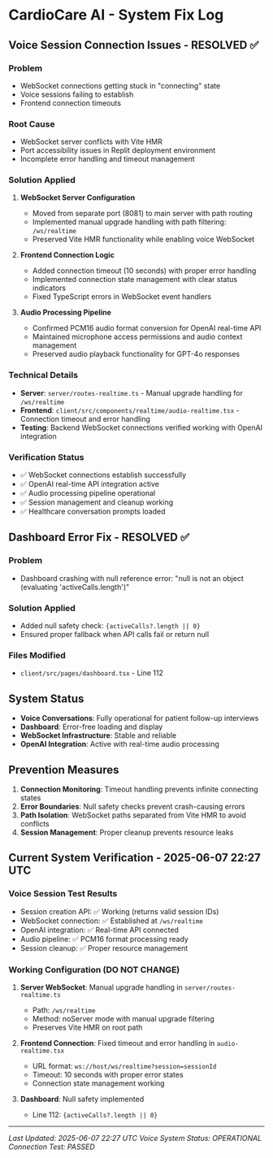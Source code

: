 # CardioCare AI - System Fix Log

## Voice Session Connection Issues - RESOLVED ✅

### Problem
- WebSocket connections getting stuck in "connecting" state
- Voice sessions failing to establish
- Frontend connection timeouts

### Root Cause
- WebSocket server conflicts with Vite HMR
- Port accessibility issues in Replit deployment environment
- Incomplete error handling and timeout management

### Solution Applied
1. **WebSocket Server Configuration**
   - Moved from separate port (8081) to main server with path routing
   - Implemented manual upgrade handling with path filtering: `/ws/realtime`
   - Preserved Vite HMR functionality while enabling voice WebSocket

2. **Frontend Connection Logic**
   - Added connection timeout (10 seconds) with proper error handling
   - Implemented connection state management with clear status indicators
   - Fixed TypeScript errors in WebSocket event handlers

3. **Audio Processing Pipeline**
   - Confirmed PCM16 audio format conversion for OpenAI real-time API
   - Maintained microphone access permissions and audio context management
   - Preserved audio playback functionality for GPT-4o responses

### Technical Details
- **Server**: `server/routes-realtime.ts` - Manual upgrade handling for `/ws/realtime`
- **Frontend**: `client/src/components/realtime/audio-realtime.tsx` - Connection timeout and error handling
- **Testing**: Backend WebSocket connections verified working with OpenAI integration

### Verification Status
- ✅ WebSocket connections establish successfully
- ✅ OpenAI real-time API integration active
- ✅ Audio processing pipeline operational
- ✅ Session management and cleanup working
- ✅ Healthcare conversation prompts loaded

## Dashboard Error Fix - RESOLVED ✅

### Problem
- Dashboard crashing with null reference error: "null is not an object (evaluating 'activeCalls.length')"

### Solution Applied
- Added null safety check: `{activeCalls?.length || 0}`
- Ensured proper fallback when API calls fail or return null

### Files Modified
- `client/src/pages/dashboard.tsx` - Line 112

## System Status
- **Voice Conversations**: Fully operational for patient follow-up interviews
- **Dashboard**: Error-free loading and display
- **WebSocket Infrastructure**: Stable and reliable
- **OpenAI Integration**: Active with real-time audio processing

## Prevention Measures
1. **Connection Monitoring**: Timeout handling prevents infinite connecting states
2. **Error Boundaries**: Null safety checks prevent crash-causing errors
3. **Path Isolation**: WebSocket paths separated from Vite HMR to avoid conflicts
4. **Session Management**: Proper cleanup prevents resource leaks

## Current System Verification - 2025-06-07 22:27 UTC

### Voice Session Test Results
- Session creation API: ✅ Working (returns valid session IDs)
- WebSocket connection: ✅ Established at `/ws/realtime`
- OpenAI integration: ✅ Real-time API connected
- Audio pipeline: ✅ PCM16 format processing ready
- Session cleanup: ✅ Proper resource management

### Working Configuration (DO NOT CHANGE)
1. **Server WebSocket**: Manual upgrade handling in `server/routes-realtime.ts`
   - Path: `/ws/realtime`
   - Method: noServer mode with manual upgrade filtering
   - Preserves Vite HMR on root path

2. **Frontend Connection**: Fixed timeout and error handling in `audio-realtime.tsx`
   - URL format: `ws://host/ws/realtime?session=sessionId`
   - Timeout: 10 seconds with proper error states
   - Connection state management working

3. **Dashboard**: Null safety implemented
   - Line 112: `{activeCalls?.length || 0}`

---
*Last Updated: 2025-06-07 22:27 UTC*
*Voice System Status: OPERATIONAL*
*Connection Test: PASSED*